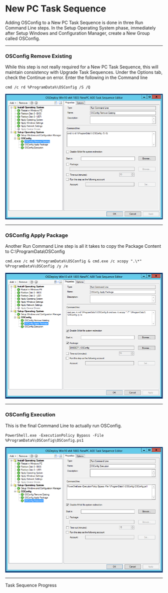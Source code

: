 # New PC Task Sequence

Adding OSConfig to a New PC Task Sequence is done in three Run Command Line steps.  In the Setup Operating System phase, immediately after Setup Windows and Configuration Manager, create a New Group called OSConfig.

---

### OSConfig Remove Existing

While this step is not really required for a New PC Task Sequence, this will maintain consistency with Upgrade Task Sequences.  Under the Options tab, check the Continue on error.  Enter the following in the Command line

```
cmd /c rd %ProgramData%\OSConfig /S /Q
```

![](/assets/2018-05-31_12-22-06.png)

---

### OSConfig Apply Package

Another Run Command Line step is all it takes to copy the Package Content to C:\ProgramData\OSConfig

```
cmd.exe /c md %ProgramData%\OSConfig & cmd.exe /c xcopy ".\*" %ProgramData%\OSConfig /y /e
```

![](/assets/2018-05-31_12-24-53.png)

---

### OSConfig Execution

This is the final Command Line to actually run OSConfig.

```
PowerShell.exe -ExecutionPolicy Bypass -File %ProgramData%\OSConfig\OSConfig.ps1
```

![](/assets/2018-05-31_12-26-41.png)

---

Task Sequence Progress

